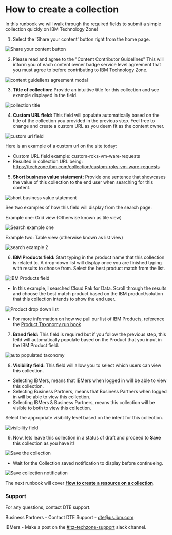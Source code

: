 # How to create a collection

In this runbook we will walk through the required fields to submit a simple collection quickly on IBM Technology Zone!

1. Select the 'Share your content' button right from the home page.

![Share your content button](https://github.com/IBM/dte-support-public/blob/main/IBM-Technology-Zone/IBM-Technology-Zone-Runbooks/Images/share%20your%20content%20button.png)

2. Please read and agree to the "Content Contributor Guidelines"
This will inform you of each content owner badge service level agreement that you must agree to before contributing to IBM Technology Zone. 

![content guideliens agreement modal](https://github.com/IBM/dte-support-public/blob/main/IBM-Technology-Zone/IBM-Technology-Zone-Runbooks/Images/Agree%20to%20the%20content%20contributor%20guidelines.png)

3. **Title of collection:** Provide an intuitive title for this collection and see example displayed in the field.  

![collection title](https://github.com/IBM/dte-support-public/blob/main/IBM-Technology-Zone/IBM-Technology-Zone-Runbooks/Images/title%20of%20your%20collection.png)

4. **Custom URL field:** This field will populate automatically based on the title of the collection you provided in the previous step. Feel free to change and create a custom URL as you deem fit as the content owner. 

![custom url field](https://github.com/IBM/dte-support-public/blob/main/IBM-Technology-Zone/IBM-Technology-Zone-Runbooks/Images/Custom%20URL%20field.png)

Here is an example of a custom url on the site today:

* Custom URL field example: custom-roks-vm-ware-requests 
* Resulted in collection URL being: https://techzone.ibm.com/collection/custom-roks-vm-ware-requests 

5. **Short business value statement:** Provide one sentence that showcases the value of this collection to the end user when searching for this content. 

![short business value statement](https://github.com/IBM/dte-support-public/blob/main/IBM-Technology-Zone/IBM-Technology-Zone-Runbooks/Images/shortbusinessvaluestatement.png)

See two examples of how this field will display from the search page: 

Example one: Grid view (Otherwise known as tile view)

![Search example one](https://github.com/IBM/dte-support-public/blob/main/IBM-Technology-Zone/IBM-Technology-Zone-Runbooks/Images/search%20vusiness%20value%20statement%20example%201.png)

Example two: Table view (otherwise known as list view)

![search example 2](https://github.com/IBM/dte-support-public/blob/main/IBM-Technology-Zone/IBM-Technology-Zone-Runbooks/Images/search%20business%20value%20statement%20example%202.png)

6. **IBM Products field:** Start typing in the product name that this collection is related to. A drop-down list will display once you are finished typing with results to choose from. Select the best product match from the list. 

![IBM Products field](https://github.com/IBM/dte-support-public/blob/main/IBM-Technology-Zone/IBM-Technology-Zone-Runbooks/Images/IBM%20products%20field.png)

* In this example, I searched Cloud Pak for Data. Scroll through the results and choose the best match product based on the IBM product/solution that this collection intends to show the end user.

![Product drop down list](https://github.com/IBM/dte-support-public/blob/main/IBM-Technology-Zone/IBM-Technology-Zone-Runbooks/Images/product%20drop%20down%20list.png)

* For more information on how we pull our list of IBM Products, reference the [Product Taxonomy run book](https://github.com/IBM/dte-support-public/blob/main/IBM-Technology-Zone/IBM-Technology-Zone-Runbooks/product-taxonomy.md)

7. **Brand field:** This field is required but if you follow the previous step, this feild will automatically populate based on the Product that you input in the IBM Product field. 

![auto populated taxonomy](https://github.com/IBM/dte-support-public/blob/main/IBM-Technology-Zone/IBM-Technology-Zone-Runbooks/Images/taxonomy%20auto%20populated.png)

8. **Visibility field:** This field will allow you to select which users can view this collection. 

* Selecting IBMers, means that IBMers when logged in will be able to view this collection.
* Selecting Business Partners, means that Business Partners when logged in will be able to view this collection. 
* Selecting IBMers & Business Partners, means this collection will be visible to both to view this collection.

Select the appropriate visibility level based on the intent for this collection. 

![visibility field](https://github.com/IBM/dte-support-public/blob/main/IBM-Technology-Zone/IBM-Technology-Zone-Runbooks/Images/Visibility.png)

9. Now, lets leave this collection in a status of draft and proceed to **Save** this collection as you have it! 

![Save the collection](https://github.com/IBM/dte-support-public/blob/main/IBM-Technology-Zone/IBM-Technology-Zone-Runbooks/Images/save%20the%20collection.png)

* Wait for the Collection saved notification to display before continueing.

![Save collection notification](https://github.com/IBM/dte-support-public/blob/main/IBM-Technology-Zone/IBM-Technology-Zone-Runbooks/Images/save%20collection%20notification.png)


The next runbook will cover **[How to create a resource on a collection](https://github.com/IBM/dte-support-public/blob/main/IBM-Technology-Zone/IBM-Technology-Zone-Runbooks/add-a-resource.md)**. 

### Support

For any questions, contact DTE support.

Business Partners - Contact DTE Support - dte@us.ibm.com

IBMers - Make a post on the [#itz-techzone-support](https://ibm-dte.slack.com/archives/C0124J683GW) slack channel.
